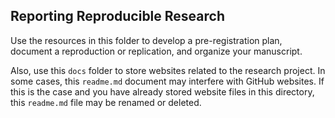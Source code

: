 ## Reporting Reproducible Research
Use the resources in this folder to develop a pre-registration plan, document a reproduction or replication, and organize your manuscript.

Also, use this `docs` folder to store websites related to the research project.
In some cases, this `readme.md` document may interfere with GitHub websites.
If this is the case and you have already stored website files in this directory, this `readme.md` file may be renamed or deleted.

